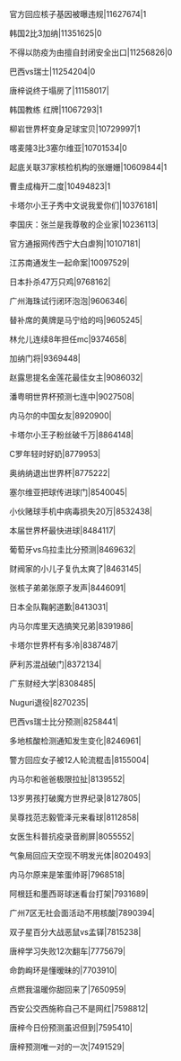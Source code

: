 官方回应核子基因被曝违规|11627674|1

韩国2比3加纳|11351625|0

不得以防疫为由擅自封闭安全出口|11256826|0

巴西vs瑞士|11254204|0

唐梓说终于塌房了|11158017|

韩国教练 红牌|11067293|1

柳岩世界杯变身足球宝贝|10729997|1

喀麦隆3比3塞尔维亚|10701534|0

起底关联37家核检机构的张姗姗|10609844|1

曹圭成梅开二度|10494823|1

卡塔尔小王子秀中文说我爱你们|10376181|

李国庆：张兰是我尊敬的企业家|10236113|

官方通报网传西宁大白虐狗|10107181|

江苏南通发生一起命案|10097529|

日本扑杀47万只鸡|9768162|

广州海珠试行闭环泡泡|9606346|

替补席的黄牌是马宁给的吗|9605245|

林允儿连续8年担任mc|9374658|

加纳门将|9369448|

赵露思提名金莲花最佳女主|9086032|

潘粤明世界杯预测七连中|9027508|

内马尔的中国女友|8920900|

卡塔尔小王子粉丝破千万|8864148|

C罗年轻时好奶|8779953|

奥纳纳退出世界杯|8775222|

塞尔维亚把球传进球门|8540045|

小伙赌球手机中病毒损失20万|8532438|

本届世界杯最快进球|8484117|

葡萄牙vs乌拉圭比分预测|8469632|

财阀家的小儿子复仇太爽了|8463145|

张核子弟弟张原子发声|8446091|

日本全队鞠躬道歉|8413031|

内马尔库里天选搞笑兄弟|8391986|

卡塔尔世界杯有多冷|8387487|

萨利苏混战破门|8372134|

广东财经大学|8308485|

Nuguri退役|8270235|

巴西vs瑞士比分预测|8258441|

多地核酸检测通知发生变化|8246961|

警方回应女子被12人轮流棍击|8155004|

内马尔和爸爸极限拉扯|8139552|

13岁男孩打破魔方世界纪录|8127805|

吴尊找范志毅管泽元来看球|8112858|

女医生科普抗疫录音刷屏|8055552|

气象局回应天空现不明发光体|8020493|

内马尔原来是笨蛋帅哥|7968518|

阿根廷和墨西哥球迷看台打架|7931689|

广州7区无社会面活动不用核酸|7890394|

双子星百分大战恶鼠vs孟铎|7815238|

唐梓学习失败12次翻车|7775679|

命韵峋环是懂暧昧的|7703910|

点燃我温暖你甜回来了|7650959|

西安公交西施称自己不是网红|7598812|

唐梓今日份预测虽迟但到|7595410|

唐梓预测唯一对的一次|7491529|

